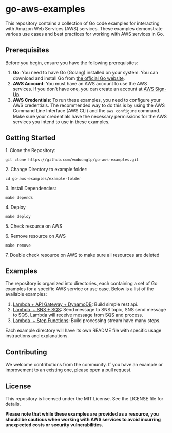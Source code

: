 # go-aws-examples

This repository contains a collection of Go code examples for interacting with Amazon Web Services (AWS) services. These examples demonstrate various use cases and best practices for working with AWS services in Go.

## Prerequisites

Before you begin, ensure you have the following prerequisites:

1.  **Go**: You need to have Go (Golang) installed on your system. You can download and install Go from [the official Go website](https://golang.org/dl/).
2.  **AWS Account**: You must have an AWS account to use the AWS services. If you don't have one, you can create an account at [AWS Sign-Up](https://aws.amazon.com/).
3.  **AWS Credentials**: To run these examples, you need to configure your AWS credentials. The recommended way to do this is by using the AWS Command Line Interface (AWS CLI) and the `aws configure` command. Make sure your credentials have the necessary permissions for the AWS services you intend to use in these examples.

## Getting Started

1\. Clone the Repository:

```
git clone https://github.com/vuduongtp/go-aws-examples.git
```

2\. Change Directory to example folder:

```
cd go-aws-examples/example-folder
```

3\. Install Dependencies:

```
make depends
```

4\. Deploy

```
make deploy
```

5\. Check resource on AWS

6\. Remove resource on AWS

```
make remove
```

7\. Double check resource on AWS to make sure all resources are deleted

## Examples

The repository is organized into directories, each containing a set of Go examples for a specific AWS service or use case. Below is a list of the available examples:

1.  [Lambda + API Gateway + DynamoDB](https://github.com/vuduongtp/go-aws-examples/tree/main/lambda-rest-api-with-dynamodb): Build simple rest api.
2.  [Lambda  + SNS + SQS](https://github.com/vuduongtp/go-aws-examples/tree/main/lambda-sns-sqs): Send message to SNS topic, SNS send message to SQS, Lambda will receive message from SQS and process.
3.  [Lambda  + Step Functions](https://github.com/vuduongtp/go-aws-examples/tree/main/lambda-step-functions): Build processing stream have many steps.

Each example directory will have its own README file with specific usage instructions and explanations.

## Contributing

We welcome contributions from the community. If you have an example or improvement to an existing one, please open a pull request.

## License

This repository is licensed under the MIT License. See the LICENSE file for details.

**Please note that while these examples are provided as a resource, you should be cautious when working with AWS services to avoid incurring unexpected costs or security vulnerabilities.**
